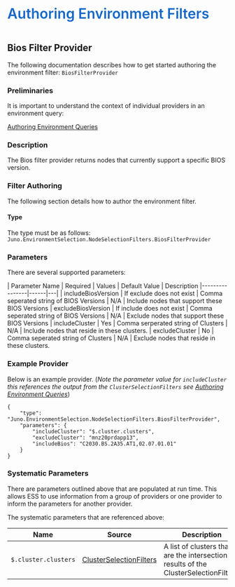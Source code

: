 ﻿<div style="font-size:24pt;font-weight:600;color:#1569C7">Authoring Environment Filters</div>
<br/>

## Bios Filter Provider

The following documentation describes how to get started authoring the environment filter:
`BiosFilterProvider`

### Preliminaries
It is important to understand the context of individual providers in an environment query:  

[Authoring Environment Queries](./Authoring-EnvironmentQueries.md)

### Description
The Bios filter provider returns nodes that currently support a specific BIOS version.


### Filter Authoring
The following section details how to author the environment filter.

#### Type
The type must be as follows: `Juno.EnvironmentSelection.NodeSelectionFilters.BiosFilterProvider`

### Parameters
There are several supported parameters:

| Parameter Name | Required | Values | Default Value | Description
|----------------|------|---|
| includeBiosVersion | If exclude does not exist | Comma seperated string of BIOS Versions | N/A | Include nodes that support these BIOS Versions
| excludeBiosVersion | If include does not exist | Comma seperated string of BIOS Versions | N/A | Exclude nodes that support these BIOS Versions
| includeCluster | Yes | Comma serperated string of Clusters | N/A | Include nodes that reside in these clusters.
| excludeCluster | No | Comma seperated string of Clusters | N/A | Exclude nodes that reside in these clusters. 

### Example Provider
Below is an example provider. (_Note the parameter value for `includeCluster` this references the output from the
`ClusterSelectionFilters` see [Authoring Environment Queries](./Authoring-EnvironmentQueries.md)_)

```
{
    "type": "Juno.EnvironmentSelection.NodeSelectionFilters.BiosFilterProvider",
    "parameters": {
        "includeCluster": "$.cluster.clusters",
        "excludeCluster": "mnz20prdapp13",
        "includeBios": "C2030.BS.2A35.AT1,02.07.01.01"
    }
}
```

### Systematic Parameters
There are parameters outlined above that are populated at run time. This allows ESS to use information from a group
of providers or one provider to inform the parameters for another provider. 

The systematic parameters that are referenced above:

| Name | Source | Description
----|-----|-----
`$.cluster.clusters` | [ClusterSelectionFilters](./Authoring-EnvironmentQueries.md) | A list of clusters that are the intersection results of the ClusterSelectionFilters.
